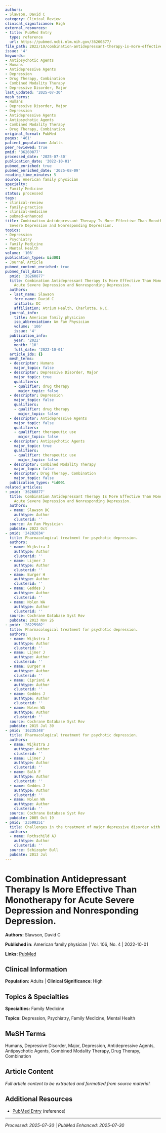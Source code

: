 ```yaml
---
authors:
- Slawson, David C
category: Clinical Review
clinical_significance: High
external_resources:
- title: PubMed Entry
  type: reference
  url: https://pubmed.ncbi.nlm.nih.gov/36260877/
file_path: 2022/10/combination-antidepressant-therapy-is-more-effective-than-mo.md
issue: '4'
keywords:
- Antipsychotic Agents
- Humans
- Antidepressive Agents
- Depression
- Drug Therapy, Combination
- Combined Modality Therapy
- Depressive Disorder, Major
last_updated: '2025-07-30'
mesh_terms:
- Humans
- Depressive Disorder, Major
- Depression
- Antidepressive Agents
- Antipsychotic Agents
- Combined Modality Therapy
- Drug Therapy, Combination
original_format: PubMed
pages: '461'
patient_population: Adults
peer_reviewed: true
pmid: '36260877'
processed_date: '2025-07-30'
publication_date: '2022-10-01'
pubmed_enriched: true
pubmed_enriched_date: '2025-08-09'
reading_time_minutes: 5
source: American family physician
specialty:
- Family Medicine
status: processed
tags:
- clinical-review
- family-practice
- clinical-medicine
- pubmed-enhanced
title: Combination Antidepressant Therapy Is More Effective Than Monotherapy for Acute
  Severe Depression and Nonresponding Depression.
topics:
- Depression
- Psychiatry
- Family Medicine
- Mental Health
volume: '106'
publication_types: &id001
- Journal Article
pubmed_content_enriched: true
pubmed_full_data:
  pmid: '36260877'
  title: Combination Antidepressant Therapy Is More Effective Than Monotherapy for
    Acute Severe Depression and Nonresponding Depression.
  authors:
  - last_name: Slawson
    fore_name: David C
    initials: DC
    affiliation: Atrium Health, Charlotte, N.C.
  journal_info:
    title: American family physician
    iso_abbreviation: Am Fam Physician
    volume: '106'
    issue: '4'
  publication_info:
    year: '2022'
    month: '10'
    full_date: '2022-10-01'
  article_ids: {}
  mesh_terms:
  - descriptor: Humans
    major_topic: false
  - descriptor: Depressive Disorder, Major
    major_topic: true
    qualifiers:
    - qualifier: drug therapy
      major_topic: false
  - descriptor: Depression
    major_topic: false
    qualifiers:
    - qualifier: drug therapy
      major_topic: false
  - descriptor: Antidepressive Agents
    major_topic: false
    qualifiers:
    - qualifier: therapeutic use
      major_topic: false
  - descriptor: Antipsychotic Agents
    major_topic: true
    qualifiers:
    - qualifier: therapeutic use
      major_topic: false
  - descriptor: Combined Modality Therapy
    major_topic: false
  - descriptor: Drug Therapy, Combination
    major_topic: false
  publication_types: *id001
related_articles:
- pmid: '36260877'
  title: Combination Antidepressant Therapy Is More Effective Than Monotherapy for
    Acute Severe Depression and Nonresponding Depression.
  authors:
  - name: Slawson DC
    authtype: Author
    clusterid: ''
  source: Am Fam Physician
  pubdate: 2022 Oct
- pmid: '24282034'
  title: Pharmacological treatment for psychotic depression.
  authors:
  - name: Wijkstra J
    authtype: Author
    clusterid: ''
  - name: Lijmer J
    authtype: Author
    clusterid: ''
  - name: Burger H
    authtype: Author
    clusterid: ''
  - name: Geddes J
    authtype: Author
    clusterid: ''
  - name: Nolen WA
    authtype: Author
    clusterid: ''
  source: Cochrane Database Syst Rev
  pubdate: 2013 Nov 26
- pmid: '26225902'
  title: Pharmacological treatment for psychotic depression.
  authors:
  - name: Wijkstra J
    authtype: Author
    clusterid: ''
  - name: Lijmer J
    authtype: Author
    clusterid: ''
  - name: Burger H
    authtype: Author
    clusterid: ''
  - name: Cipriani A
    authtype: Author
    clusterid: ''
  - name: Geddes J
    authtype: Author
    clusterid: ''
  - name: Nolen WA
    authtype: Author
    clusterid: ''
  source: Cochrane Database Syst Rev
  pubdate: 2015 Jul 30
- pmid: '16235348'
  title: Pharmacological treatment for psychotic depression.
  authors:
  - name: Wijkstra J
    authtype: Author
    clusterid: ''
  - name: Lijmer J
    authtype: Author
    clusterid: ''
  - name: Balk F
    authtype: Author
    clusterid: ''
  - name: Geddes J
    authtype: Author
    clusterid: ''
  - name: Nolen WA
    authtype: Author
    clusterid: ''
  source: Cochrane Database Syst Rev
  pubdate: 2005 Oct 19
- pmid: '23599251'
  title: Challenges in the treatment of major depressive disorder with psychotic features.
  authors:
  - name: Rothschild AJ
    authtype: Author
    clusterid: ''
  source: Schizophr Bull
  pubdate: 2013 Jul
---
```


# Combination Antidepressant Therapy Is More Effective Than Monotherapy for Acute Severe Depression and Nonresponding Depression.

**Authors:** Slawson, David C

**Published in:** American family physician | Vol. 106, No. 4 | 2022-10-01

**Links:** [PubMed](https://pubmed.ncbi.nlm.nih.gov/36260877/)

## Clinical Information

**Population:** Adults | **Clinical Significance:** High

## Topics & Specialties

**Specialties:** Family Medicine

**Topics:** Depression, Psychiatry, Family Medicine, Mental Health

## MeSH Terms

Humans, Depressive Disorder, Major, Depression, Antidepressive Agents, Antipsychotic Agents, Combined Modality Therapy, Drug Therapy, Combination

## Article Content

*Full article content to be extracted and formatted from source material.*

## Additional Resources

- [PubMed Entry](https://pubmed.ncbi.nlm.nih.gov/36260877/) (reference)

---

*Processed: 2025-07-30* | *PubMed Enhanced: 2025-07-30*
